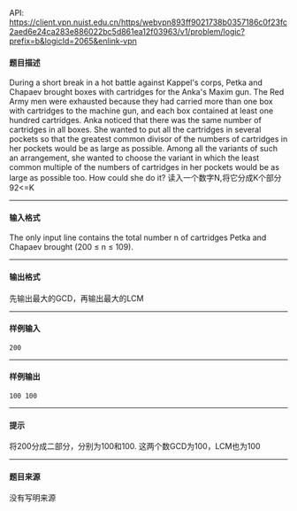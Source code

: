 API: https://client.vpn.nuist.edu.cn/https/webvpn893ff9021738b0357186c0f23fc2aed6e24ca283e886022bc5d861ea12f03963/v1/problem/logic?prefix=b&logicId=2065&enlink-vpn

#### 题目描述

During a short break in a hot battle against Kappel's corps, Petka and Chapaev brought boxes with cartridges for the Anka's Maxim gun. The Red Army men were exhausted because they had carried more than one box with cartridges to the machine gun, and each box contained at least one hundred cartridges. Anka noticed that there was the same number of cartridges in all boxes. She wanted to put all the cartridges in several pockets so that the greatest common divisor of the numbers of cartridges in her pockets would be as large as possible. Among all the variants of such an arrangement, she wanted to choose the variant in which the least common multiple of the numbers of cartridges in her pockets would be as large as possible too. How could she do it? 读入一个数字N,将它分成K个部分92<=K

---

#### 输入格式

The only input line contains the total number n of cartridges Petka and Chapaev brought (200 ≤ n ≤ 109).

---

#### 输出格式

先输出最大的GCD，再输出最大的LCM

---

#### 样例输入
```
200
```

---

#### 样例输出
```
100 100
```

---

#### 提示

将200分成二部分，分别为100和100. 这两个数GCD为100，LCM也为100

---

#### 题目来源

没有写明来源
